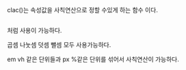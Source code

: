 clac()는 속성값을 사칙연산으로 정할 수있게 하는 함수 이다.

```padding-bottom : clac(20px + 20px);

```

처럼 사용이 가능하다.

곱셈 나눗셈 덧셈 뺄셈 모두 사용가능하다.

em vh 같은 단위들과 px %같은 단위를 섞어서 사칙연산이 가능하다.
